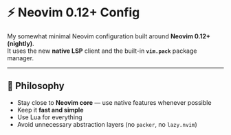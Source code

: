 # ⚡ Neovim 0.12+ Config

My somewhat minimal Neovim configuration built around **Neovim 0.12+ (nightly)**.  
It uses the new **native LSP** client and the built-in **`vim.pack`** package manager.

---

## 🧠 Philosophy

- Stay close to **Neovim core** — use native features whenever possible  
- Keep it **fast and simple**  
- Use Lua for everything  
- Avoid unnecessary abstraction layers (no `packer`, no `lazy.nvim`)  
